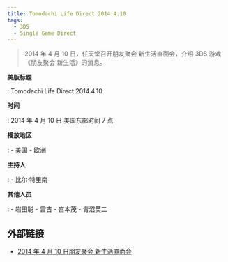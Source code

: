 ```yaml
---
title: Tomodachi Life Direct 2014.4.10
tags:
  - 3DS
  - Single Game Direct
---
```


> 2014 年 4 月 10 日，任天堂召开朋友聚会 新生活直面会，介绍 3DS 游戏《朋友聚会 新生活》的消息。

**美版标题**

:   Tomodachi Life Direct 2014.4.10

**时间**

:   2014 年 4 月 10 日 美国东部时间 7 点

**播放地区**

:   - 美国
	- 欧洲

**主持人**

:   - 比尔·特里南

**其他人员**

:   - 岩田聪
	- 雷吉
	- 宫本茂
	- 青沼英二

## 外部链接

- [2014 年 4 月 10 日朋友聚会 新生活直面会](https://www.bilibili.com/video/BV1TK4y1t7pS/)
